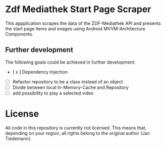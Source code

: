 # Zdf Mediathek Start Page Scraper
This appplication scrapes the data of the ZDF-Mediathek API and presents the start page items and images using Android MVVM-Architecture Components.

## Further development
The following goals could be achieved in further development:
- [ x ] Dependency Injection
- [ ] Refactor repository to be a class instead of an object
- [ ] Divide between local In-Memory-Cache and Repository
- [ ] add possibility to play a selected video

# License
All code in this repository is currently not licensed. This means that, depending on your region, all rights belong to the original author (Jan Tiedemann).
